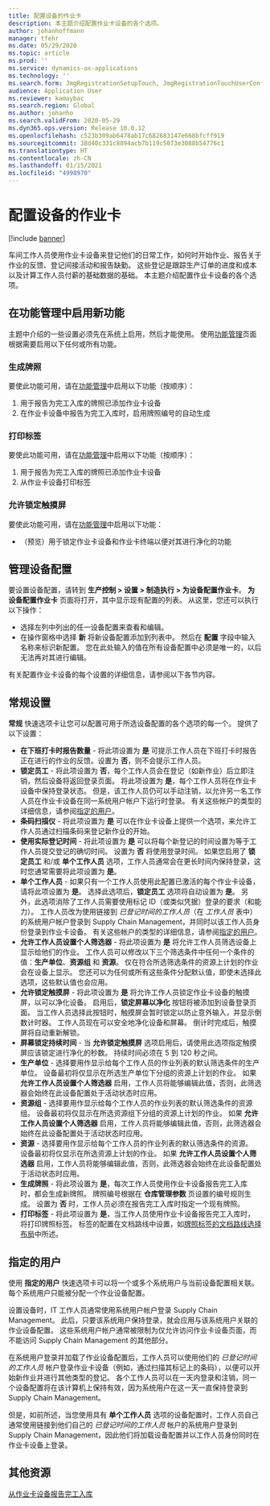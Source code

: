 ```yaml
---
title: 配置设备的作业卡
description: 本主题介绍配置作业卡设备的各个选项。
author: johanhoffmann
manager: tfehr
ms.date: 05/29/2020
ms.topic: article
ms.prod: ''
ms.service: dynamics-ax-applications
ms.technology: ''
ms.search.form: JmgRegistrationSetupTouch, JmgRegistrationTouchUserConfiguration
audience: Application User
ms.reviewer: kamaybac
ms.search.region: Global
ms.author: johanho
ms.search.validFrom: 2020-05-29
ms.dyn365.ops.version: Release 10.0.12
ms.openlocfilehash: c523b309ab6478ab17c682683147e668bfcff919
ms.sourcegitcommit: 38d40c331c8894acb7b119c5073e3088b54776c1
ms.translationtype: HT
ms.contentlocale: zh-CN
ms.lasthandoff: 01/15/2021
ms.locfileid: "4998970"
---
```

# <a name="configure-job-card-for-devices"></a>配置设备的作业卡

[!include [banner](../includes/banner.md)]

车间工作人员使用作业卡设备来登记他们的日常工作，如何时开始作业、报告关于作业的反馈、登记间接活动和报告缺勤。 这些登记是跟踪生产订单的进度和成本以及计算工作人员付薪的基础数据的基础。 本主题介绍配置作业卡设备的各个选项。

## <a name="enable-new-features-in-feature-management"></a>在功能管理中启用新功能

主题中介绍的一些设置必须先在系统上启用，然后才能使用。 使用[功能管理](../../fin-ops-core/fin-ops/get-started/feature-management/feature-management-overview.md)页面根据需要启用以下任何或所有功能。

### <a name="generate-license-plate"></a>生成牌照

要使此功能可用，请在[功能管理](../../fin-ops-core/fin-ops/get-started/feature-management/feature-management-overview.md)中启用以下功能（按顺序）：

1. 用于报告为完工入库的牌照已添加作业卡设备
1. 在作业卡设备中报告为完工入库时，启用牌照编号的自动生成

### <a name="print-label"></a>打印标签

要使此功能可用，请在[功能管理](../../fin-ops-core/fin-ops/get-started/feature-management/feature-management-overview.md)中启用以下功能（按顺序）：

1. 用于报告为完工入库的牌照已添加作业卡设备
1. 从作业卡设备打印标签

### <a name="allow-locking-of-touch-screen"></a>允许锁定触摸屏

要使此功能可用，请在[功能管理](../../fin-ops-core/fin-ops/get-started/feature-management/feature-management-overview.md)中启用以下功能：

- （预览）用于锁定作业卡设备和作业卡终端以便对其进行净化的功能

## <a name="manage-your-device-configurations"></a>管理设备配置

要设置设备配置，请转到 **生产控制 > 设置 > 制造执行 > 为设备配置作业卡**。 **为设备配置作业卡** 页面将打开，其中显示现有配置的列表。 从这里，您还可以执行以下操作： 

- 选择左列中列出的任一设备配置来查看和编辑。
- 在操作窗格中选择 **新** 将新设备配置添加到列表中。 然后在 **配置** 字段中输入名称来标识新配置。 您在此处输入的值在所有设备配置中必须是唯一的，以后无法再对其进行编辑。

有关配置作业卡设备的每个设置的详细信息，请参阅以下各节内容。

## <a name="general-settings"></a>常规设置

**常规** 快速选项卡让您可以配置可用于所选设备配置的各个选项的每一个。 提供了以下设置：

- **在下班打卡时报告数量** - 将此项设置为 **是** 可提示工作人员在下班打卡时报告正在进行的作业的反馈。设置为 **否**，则不会提示工作人员。
- **锁定员工** - 将此项设置为 **否**，每个工作人员会在登记（如新作业）后立即注销，然后设备将返回登录页面。 将此项设置为 **是**，每个工作人员将在作业卡设备中保持登录状态。 但是，该工作人员仍可以手动注销，以允许另一名工作人员在作业卡设备在同一系统用户帐户下运行时登录。 有关这些帐户的类型的详细信息，请参阅[指定的用户](#assigned-users)。
- **条码扫描仪** - 将此项设置为 **是** 可以在作业卡设备上提供一个选项，来允许工作人员通过扫描条码来登记新作业的开始。
- **使用实际登记时间** - 将此项设置为 **是** 可以将每个新登记的时间设置为等于工作人员提交登记的确切时间。 设置为 **否** 将使用登录时间。 如果您启用了 **锁定员工** 和/或 **单个工作人员** 选项，工作人员通常会在更长时间内保持登录，这时您通常需要将此项设置为 **是**。
- **单个工作人员** - 如果只有一个工作人员使用此配置已激活的每个作业卡设备，请将此项设置为 **是**。 选择此选项后，**锁定员工** 选项将自动设置为 **是**。 另外，此选项消除了工作人员需要使用标记 ID（或类似凭据）登录的要求（和能力）。 工作人员改为使用链接到 *已登记时间的工作人员*（在 *工作人员* 表中）的系统用户帐户登录到 Supply Chain Management，并同时以该工作人员身份登录到作业卡设备。  有关这些帐户的类型的详细信息，请参阅[指定的用户](#assigned-users)。
- **允许工作人员设置个人筛选器** - 将此项设置为 **是** 将允许工作人员筛选设备上显示给他们的作业。 工作人员可以修改以下三个筛选条件中任何一个条件的值：**生产单位**、**资源组** 和 **资源**。 仅在符合所选筛选条件的资源上计划的作业会在设备上显示。 您还可以为任何或所有这些条件分配默认值，即使未选择此选项，这些默认值也会应用。
- **允许锁定触摸屏** - 将此项设置为 **是** 将允许工作人员锁定作业卡设备的触摸屏，以可以净化设备。 启用后，**锁定屏幕以净化** 按钮将被添加到设备登录页面。 当工作人员选择此按钮时，触摸屏会暂时锁定以防止意外输入，并显示倒数计时器。 工作人员现在可以安全地净化设备和屏幕。 倒计时完成后，触摸屏将自动重新解锁。
- **屏幕锁定持续时间** - 当 **允许锁定触摸屏** 选项启用后，请使用此选项指定触摸屏应该锁定进行净化的秒数。 持续时间必须在 5 到 120 秒之间。
- **生产单位** - 选择要用作显示给每个工作人员的作业列表的默认筛选条件的生产单位。 设备最初将仅显示在所选生产单位下分组的资源上计划的作业。 如果 **允许工作人员设置个人筛选器** 启用，工作人员将能够编辑此值，否则，此筛选器会始终在此设备配置处于活动状态时应用。
- **资源组** - 选择要用作显示给每个工作人员的作业列表的默认筛选条件的资源组。 设备最初将仅显示在所选资源组下分组的资源上计划的作业。 如果 **允许工作人员设置个人筛选器** 启用，工作人员将能够编辑此值，否则，此筛选器会始终在此设备配置处于活动状态时应用。
- **资源** - 选择要用作显示给每个工作人员的作业列表的默认筛选条件的资源。 设备最初将仅显示在所选资源上计划的作业。 如果 **允许工作人员设置个人筛选器** 启用，工作人员将能够编辑此值，否则，此筛选器会始终在此设备配置处于活动状态时应用。
- **生成牌照** - 将此项设置为 **是**，每次工作人员使用作业卡设备报告完工入库时，都会生成新牌照。 牌照编号根据在 **仓库管理参数** 页设置的编号规则生成。 设置为 **否** 时，工作人员必须在报告完工入库时指定一个现有牌照。
- **打印标签** - 将此项设置为 **是**，当工作人员使用作业卡设备报告完工入库时，将打印牌照标签。 标签的配置在文档路线中设置，如[牌照标签的文档路线选择布局](../warehousing/document-routing-layout-for-license-plates.md)中所述。

<a name="assigned-users"></a>

## <a name="assigned-users"></a>指定的用户

使用 **指定的用户** 快速选项卡可以将一个或多个系统用户与当前设备配置相关联。 每个系统用户只能被分配一个作业设备配置。

设置设备时，IT 工作人员通常使用系统用户帐户登录 Supply Chain Management。 此后，只要该系统用户保持登录，就会应用与该系统用户关联的作业设备配置。 这些系统用户帐户通常被限制为仅允许访问作业卡设备页面，而不能访问 Supply Chain Management 的其他部分。

在系统用户登录并加载了作业设备配置后，工作人员可以使用他们的 *已登记时间的工作人员* 帐户登录作业卡设备（例如，通过扫描其标记上的条码），以便可以开始新作业并进行其他类型的登记。 各个工作人员可以在一天内登录和注销，同一个设备配置将在该计算机上保持有效，因为系统用户在这一天一直保持登录到 Supply Chain Management。

但是，如前所述，当您使用具有 **单个工作人员** 选项的设备配置时，工作人员自己通常使用链接到他们自己的 *已登记时间的工作人员* 帐户的系统用户登录到 Supply Chain Management，因此他们将加载设备配置并以工作人员身份同时在作业卡设备上登录。

## <a name="additional-resources"></a>其他资源

[从作业卡设备报告完工入库](report-finished-job-device.md)
